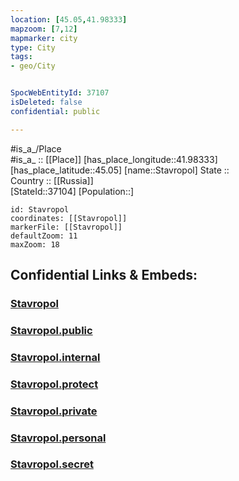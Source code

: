 ```yaml
---
location: [45.05,41.98333] 
mapzoom: [7,12] 
mapmarker: city 
type: City
tags:
- geo/City


SpocWebEntityId: 37107
isDeleted: false
confidential: public

---
```

#is_a_/Place  
#is_a_ :: [[Place]] 
[has_place_longitude::41.98333] 
[has_place_latitude::45.05] 
[name::Stavropol] 
State ::  
Country :: [[Russia]]  
[StateId::37104] 
[Population::] 



```leaflet
id: Stavropol
coordinates: [[Stavropol]] 
markerFile: [[Stavropol]] 
defaultZoom: 11 
maxZoom: 18
```


## Confidential Links & Embeds: 

### [Stavropol](/_Standards/Earth/Continent/Europe/Europe~East/Russia/Russia~NorthCaucasus/Stavropol_Krai/City/Stavropol.md) 

### [Stavropol.public](/_public/Earth/Continent/Europe/Europe~East/Russia/Russia~NorthCaucasus/Stavropol_Krai/City/Stavropol.public.md) 

### [Stavropol.internal](/_internal/Earth/Continent/Europe/Europe~East/Russia/Russia~NorthCaucasus/Stavropol_Krai/City/Stavropol.internal.md) 

### [Stavropol.protect](/_protect/Earth/Continent/Europe/Europe~East/Russia/Russia~NorthCaucasus/Stavropol_Krai/City/Stavropol.protect.md) 

### [Stavropol.private](/_private/Earth/Continent/Europe/Europe~East/Russia/Russia~NorthCaucasus/Stavropol_Krai/City/Stavropol.private.md) 

### [Stavropol.personal](/_personal/Earth/Continent/Europe/Europe~East/Russia/Russia~NorthCaucasus/Stavropol_Krai/City/Stavropol.personal.md) 

### [Stavropol.secret](/_secret/Earth/Continent/Europe/Europe~East/Russia/Russia~NorthCaucasus/Stavropol_Krai/City/Stavropol.secret.md)

